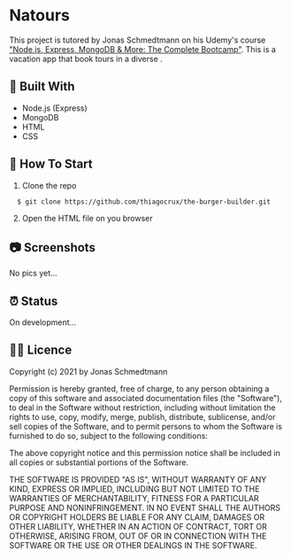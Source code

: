 # Natours

This project is tutored by Jonas Schmedtmann on his Udemy's course ["Node.js, Express, MongoDB & More: The Complete Bootcamp"](https://www.udemy.com/course/nodejs-express-mongodb-bootcamp/). This is a vacation app that book tours in a diverse .

## :toolbox: Built With

- Node.js (Express)
- MongoDB
- HTML
- CSS

## :rocket: How To Start

1. Clone the repo

```sh
  $ git clone https://github.com/thiagocrux/the-burger-builder.git
```

2. Open the HTML file on you browser

## :camera: Screenshots

No pics yet...

## :alarm_clock: Status

On development...

## :pirate_flag: Licence

Copyright (c) 2021 by Jonas Schmedtmann

Permission is hereby granted, free of charge, to any person obtaining a copy of this software and associated documentation files (the "Software"), to deal in the Software without restriction, including without limitation the rights to use, copy, modify, merge, publish, distribute, sublicense, and/or sell copies of the Software, and to permit persons to whom the Software is furnished to do so, subject to the following conditions:

The above copyright notice and this permission notice shall be included in all copies or substantial portions of the Software.

THE SOFTWARE IS PROVIDED "AS IS", WITHOUT WARRANTY OF ANY KIND, EXPRESS OR IMPLIED, INCLUDING BUT NOT LIMITED TO THE WARRANTIES OF MERCHANTABILITY, FITNESS FOR A PARTICULAR PURPOSE AND NONINFRINGEMENT. IN NO EVENT SHALL THE AUTHORS OR COPYRIGHT HOLDERS BE LIABLE FOR ANY CLAIM, DAMAGES OR OTHER LIABILITY, WHETHER IN AN ACTION OF CONTRACT, TORT OR OTHERWISE, ARISING FROM, OUT OF OR IN CONNECTION WITH THE SOFTWARE OR THE USE OR OTHER DEALINGS IN THE SOFTWARE.
